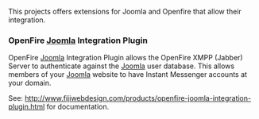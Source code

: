 This projects offers extensions for Joomla and Openfire that allow their integration.

### OpenFire [Joomla](http://code.google.com/p/joomla-openfire-integration/wiki/Joomla) Integration Plugin ###

OpenFire [Joomla](http://code.google.com/p/joomla-openfire-integration/wiki/Joomla) Integration Plugin allows the OpenFire XMPP (Jabber) Server to authenticate against the [Joomla](http://code.google.com/p/joomla-openfire-integration/wiki/Joomla) user database. This allows members of your [Joomla](http://code.google.com/p/joomla-openfire-integration/wiki/Joomla) website to have Instant Messenger accounts at your domain.

See: http://www.fijiwebdesign.com/products/openfire-joomla-integration-plugin.html for documentation.